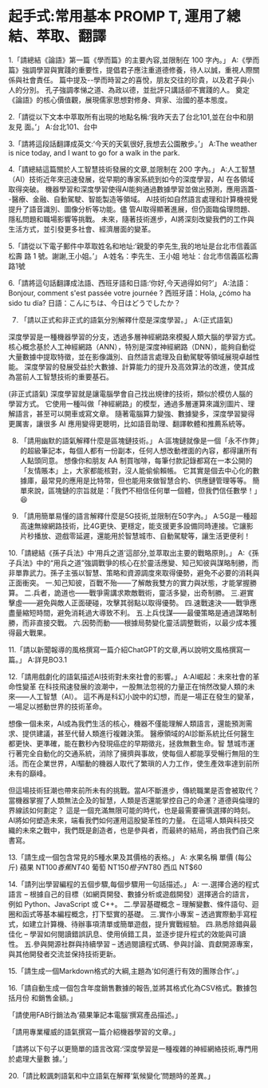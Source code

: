 # 起手式:常用基本 PROMP T, 運用了總結、萃取、翻譯

1.「請總結《論語》第一篇《學而篇》的主要內容,並限制在 100 字內。」
A:《學而篇》強調學習與實踐的重要性，提倡君子應注重道德修養，待人以誠，重視人際關係與社會責任。
篇中提及--學而時習之的喜悅，朋友交往的珍貴，以及君子與小人的分別。
孔子強調孝悌之道、為政以德，並批評只講話卻不實踐的人。
奠定《論語》的核心價值觀，展現儒家思想對修身、齊家、治國的基本態度。

2.「請從以下文本中萃取所有出現的地點名稱:‘我昨天去了台北101,並在台中和朋友見
面。’」
A:台北101、台中

3.「請將這段話翻譯成英文:‘今天的天氣很好,我想去公園散步。’」
A:The weather is nice today, and I want to go for a walk in the park.

4.「請總結這篇關於人工智慧技術發展的文章,並限制在 200 字內。」
A:人工智慧（AI）技術近年來迅速發展，從早期的專家系統到如今的深度學習，AI 在各領域取得突破。
機器學習和深度學習使得AI能夠通過數據學習並做出預測，應用涵蓋--醫療、金融、自動駕駛、智能製造等領域。
AI技術如自然語言處理和計算機視覺提升了語音識別、圖像分析等功能。儘
管AI取得顯著進展，但仍面臨倫理問題、隱私問題和職場影響等挑戰。
未來，隨著技術進步，AI將深刻改變我們的工作與生活方式，並引發更多社會、經濟層面的變革。

5.「請從以下電子郵件中萃取姓名和地址:‘親愛的李先生,我的地址是台北市信義區松壽
路 1 號。謝謝,王小姐。’」
A:姓名：李先生、王小姐 地址：台北市信義區松壽路1號

6.「請將這句話翻譯成法語、西班牙語和日語:‘你好,今天過得如何?’」
A:法語：Bonjour, comment s'est passée votre journée ?
西班牙語：Hola, ¿cómo ha sido tu día?
日語：こんにちは、今日はどうでしたか？

7. 「請以正式和非正式的語氣分別解釋什麼是深度學習。」
A:(正式語氣)

深度學習是一種機器學習的分支，透過多層神經網路來模擬人類大腦的學習方式。
核心概念基於人工神經網路（ANN），特別是深度神經網路（DNN），能夠自動從大量數據中提取特徵，並在影像識別、自然語言處理及自動駕駛等領域展現卓越性能。
深度學習的發展受益於大數據、計算能力的提升及高效算法的改進，使其成為當前人工智慧技術的重要基石。

(非正式語氣)
深度學習就是讓電腦學會自己找出規律的技術，類似於模仿人腦的學習方式。
它使用一種叫做「神經網路」的模型，通過多層運算來識別圖片、理解語言，甚至可以開車或寫文章。
隨著電腦算力變強、數據變多，深度學習變得更厲害，讓很多 AI 應用變得更聰明，比如語音助理、翻譯軟體和推薦系統等。

8. 「請用幽默的語氣解釋什麼是區塊鏈技術。」
A:區塊鏈就像是一個「永不作弊」的超級筆記本，每個人都有一份副本，任何人想改動裡面的內容，都得讓所有人點頭同意。
想像你和朋友 AA 制買咖啡，每筆付款記錄都寫在一本公開的「友情賬本」上，大家都能核對，沒人能偷偷賴帳。
它其實是個去中心化的數據庫，最常見的應用是比特幣，但也能用來做智慧合約、供應鏈管理等等。
簡單來說，區塊鏈的宗旨就是：「我們不相信任何單一個體，但我們信任數學！」😆

9. 「請用簡單易懂的語言解釋什麼是5G技術,並限制在50字內。」
A:5G是一種超高速無線網路技術，比4G更快、更穩定，能支援更多設備同時連接。它讓影片秒播放、遊戲零延遲，還能用於智慧城市、自動駕駛等，讓生活更便利！

10.「請總結《孫子兵法》中‘用兵之道’這部分,並萃取出主要的戰略原則。」
A:《孫子兵法》中的“用兵之道”強調戰爭的核心在於靈活應變、知己知彼與謀略制勝，而非單靠武力。孫子主張以智慧、策略和資源調度來取得優勢，避免不必要的消耗與正面衝突。
一.知己知彼，百戰不殆——了解敵我雙方的實力與狀態，才能掌握勝算。
二.兵者，詭道也——戰爭需講求欺敵戰術，靈活多變，出奇制勝。
三.避實擊虛——避免與敵人正面硬碰，攻擊其弱點以取得優勢。
四.速戰速決——戰爭應盡量縮短時間，避免消耗過大導致不利。
五.上兵伐謀——最優策略是通過謀略制勝，而非直接交戰。
六.因勢而動——根據局勢變化靈活調整戰術，以最少成本獲得最大戰果。

11.「請以新聞報導的風格撰寫一篇介紹ChatGPT的文章,再以說明文風格撰寫一篇。」
A:詳見BO3.1

12.「請用戲劇化的語氣描述AI技術對未來社會的影響。」
A:AI崛起：未來社會的革命性變革
在科技飛速發展的浪潮中，一股無法忽視的力量正在悄然改變人類的未來——人工智慧（AI）。
這不再是科幻小說中的幻想，而是一場正在發生的變革，一場足以撼動世界的技術革命。

想像一個未來，AI成為我們生活的核心，機器不僅能理解人類語言，還能預測需求、提供建議，甚至代替人類進行複雜決策。
醫療領域的AI診斷系統比任何醫生都更快、更準確，能在數秒內發現癌症的早期徵兆，拯救無數生命。智
慧城市運行著完全自動化的交通系統，消除了擁擠與事故，使每個人都能享受暢行無阻的生活。而在企業世界，AI驅動的機器人取代了繁瑣的人力工作，使生產效率達到前所未有的巔峰。

但這場技術狂潮也帶來前所未有的挑戰。當AI不斷進步，傳統職業是否會被取代？當機器掌握了人類無法企及的智慧，人類是否還能掌控自己的命運？道德與倫理的界線該如何劃定？
這是一個充滿無限可能的時代，也是最需要審慎選擇的時刻。AI將如何塑造未來，端看我們如何運用這股變革性的力量。
在這場人類與科技交織的未來之戰中，我們既是創造者，也是參與者，而最終的結局，將由我們自己來書寫。

13.「請生成一個包含常見的5種水果及其價格的表格。」
A:
水果名稱	單價 (每公斤)
蘋果	NT$100
香蕉	NT$40
葡萄	NT$150
橙子	NT$80
西瓜	NT$60

14.「請列出學習編程的五個步驟,每個步驟用一句話描述。」
A:
一.選擇合適的程式語言 – 根據自己的目標（如網頁開發、數據分析或遊戲開發）選擇適合的語言，例如 Python、JavaScript 或 C++。
二.學習基礎概念 – 理解變數、條件語句、迴圈和函式等基本編程概念，打下堅實的基礎。
三.實作小專案 – 透過實際動手寫程式，如建立計算機、待辦事項清單或簡單遊戲，提升實戰經驗。
四.熟悉除錯與最佳化 – 學習如何閱讀錯誤訊息、使用偵錯工具，並逐步提升程式的效能與可讀性。
五.參與開源社群與持續學習 – 透過閱讀程式碼、參與討論、貢獻開源專案，與其他開發者交流並保持技術更新。

15.「請生成一個Markdown格式的大綱,主題為‘如何進行有效的團隊合作’。」

16.「請自動生成一個包含年度銷售數據的報告,並將其格式化為CSV格式。數據包括月份
和銷售金額。」

「請使用FAB行銷法為‘蘋果筆記本電腦’撰寫產品描述。」

「請用專業權威的語氣撰寫一篇介紹機器學習的文章。」

「請將以下句子以更簡單的語言改寫:‘深度學習是一種複雜的神經網絡技術,專門用於處理大量數
據。’」

20.「請比較諷刺語氣和中立語氣在解釋‘氣候變化’問題時的差異。」
